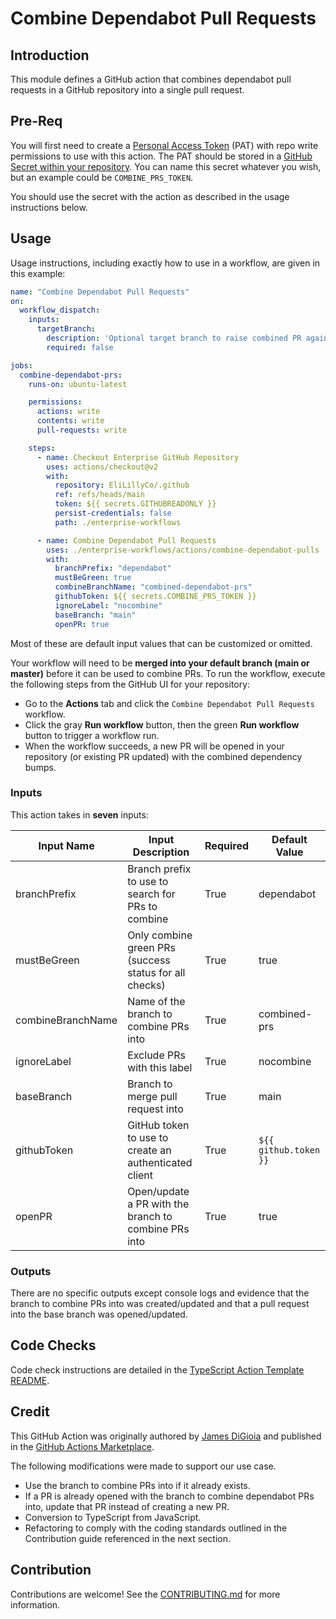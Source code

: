 # Combine Dependabot Pull Requests

## Introduction

This module defines a GitHub action that combines dependabot pull requests in a GitHub repository into a single pull request.

## Pre-Req

You will first need to create a [Personal Access Token](https://github.com/settings/tokens) (PAT) with repo write permissions to use with this action. The PAT should be stored in a [GitHub Secret within your repository](https://docs.github.com/en/actions/security-guides/encrypted-secrets#creating-encrypted-secrets-for-a-repository). You can name this secret whatever you wish, but an example could be `COMBINE_PRS_TOKEN`.

You should use the secret with the action as described in the usage instructions below.

## Usage

Usage instructions, including exactly how to use in a workflow, are given in this example:

```YAML
name: "Combine Dependabot Pull Requests"
on:
  workflow_dispatch:
    inputs:
      targetBranch:
        description: 'Optional target branch to raise combined PR against'
        required: false

jobs:
  combine-dependabot-prs:
    runs-on: ubuntu-latest

    permissions:
      actions: write
      contents: write
      pull-requests: write

    steps:
      - name: Checkout Enterprise GitHub Repository
        uses: actions/checkout@v2
        with:
          repository: EliLillyCo/.github
          ref: refs/heads/main
          token: ${{ secrets.GITHUBREADONLY }}
          persist-credentials: false
          path: ./enterprise-workflows

      - name: Combine Dependabot Pull Requests
        uses: ./enterprise-workflows/actions/combine-dependabot-pulls
        with:
          branchPrefix: "dependabot"
          mustBeGreen: true
          combineBranchName: "combined-dependabot-prs"
          githubToken: ${{ secrets.COMBINE_PRS_TOKEN }}
          ignoreLabel: "nocombine"
          baseBranch: "main"
          openPR: true
```

Most of these are default input values that can be customized or omitted.

Your workflow will need to be **merged into your default branch (main or master)** before it can be used to combine PRs.  To run the workflow, execute the following steps from the GitHub UI for your repository:

- Go to the **Actions** tab and click the `Combine Dependabot Pull Requests` workflow.
- Click the gray **Run workflow** button, then the green **Run workflow** button to trigger a workflow run.
- When the workflow succeeds, a new PR will be opened in your repository (or existing PR updated) with the combined dependency bumps.

### Inputs

This action takes in **seven** inputs:

| Input Name        | Input Description                                      | Required      | Default Value         |
| ----------------- | ------------------------------------------------------ | ------------- |---------------------- |
| branchPrefix      | Branch prefix to use to search for PRs to combine      | True          | dependabot            |
| mustBeGreen       | Only combine green PRs (success status for all checks) | True          | true                  |
| combineBranchName | Name of the branch to combine PRs into                 | True          | combined-prs          |
| ignoreLabel       | Exclude PRs with this label                            | True          | nocombine             |
| baseBranch        | Branch to merge pull request into                      | True          | main                  |
| githubToken       | GitHub token to use to create an authenticated client  | True          | `${{ github.token }}` |
| openPR            | Open/update a PR with the branch to combine PRs into   | True          | true                  |

### Outputs

There are no specific outputs except console logs and evidence that the branch to combine PRs into was created/updated and that a pull request into the base branch was opened/updated.

## Code Checks

Code check instructions are detailed in the [TypeScript Action Template README](../typescript-action/README.md#code-checks).

## Credit

This GitHub Action was originally authored by [James DiGioia](https://github.com/mAAdhaTTah) and published in the [GitHub Actions Marketplace](https://github.com/marketplace/actions/combine-dependabot-prs). 

The following modifications were made to support our use case.

- Use the branch to combine PRs into if it already exists.
- If a PR is already opened with the branch to combine dependabot PRs into, update that PR instead of creating a new PR.
- Conversion to TypeScript from JavaScript.
- Refactoring to comply with the coding standards outlined in the Contribution guide referenced in the next section. 

## Contribution

Contributions are welcome! See the [CONTRIBUTING.md](../../.github/CONTRIBUTING.md) for more information.
